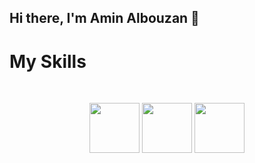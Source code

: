 ## Hi there, I'm Amin Albouzan 👋


<h1>My Skills</h1>
<br/>

<p align="center">
<img src="https://img.shields.io/badge/html5-%23E34F26?style=flat&logo=html5&logoColor=white" width="80px" />


<img src="https://img.shields.io/badge/css3-%231572B6?style=flat&logo=css3&logoColor=white" width="80px" />


<img src="https://img.shields.io/badge/javascript-%23F7DF1E?style=flat&logo=javascript&logoColor=white" width="80px" />




</p>





